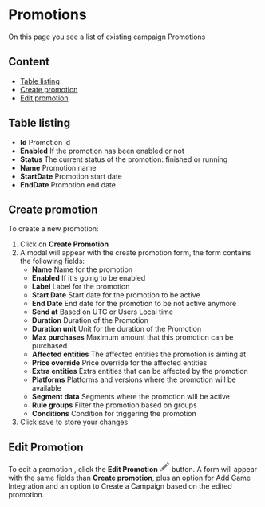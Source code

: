 # Promotions
On this page you see a list of existing campaign Promotions

## Content
- [Table listing](#table-listing)
- [Create promotion](#create-promotion)
- [Edit promotion](#edit-promotion)

## Table listing

- **Id** Promotion id
- **Enabled** If the promotion has been enabled or not
- **Status** The current status of the promotion: finished or running
- **Name** Promotion name
- **StartDate** Promotion start date
- **EndDate** Promotion end date

## Create promotion

To create a new promotion:

1. Click on **Create Promotion**
2. A modal will appear with the create promotion form, the form contains the following fields:
    - **Name** Name for the promotion
    - **Enabled** If it's going to be enabled
    - **Label** Label for the promotion
    - **Start Date** Start date for the promotion to be active
    - **End Date** End date for the promotion to be not active anymore
    - **Send at** Based on UTC or Users Local time
    - **Duration** Duration of the Promotion
    - **Duration unit** Unit for the duration of the Promotion
    - **Max purchases** Maximum amount that this promotion can be purchased
    - **Affected entities** The affected entities the promotion is aiming at
    - **Price override** Price override for the affected entities
    - **Extra entities** Extra entities that can be affected by the promotion
    - **Platforms** Platforms and versions where the promotion will be available
    - **Segment data** Segments where the promotion will be active
    - **Rule groups** Filter the promotion based on groups
    - **Conditions** Condition for triggering the promotion
3. Click save to store your changes

## Edit Promotion

To edit a promotion , click the **Edit Promotion** ![pencil](https://github.com/azerion/gamedock-sdk/raw/master/docs/console/_images/pencil.png) button. A form will appear with the same fields than **Create promotion**, plus an option for Add Game Integration and an option to Create a Campaign based on the edited promotion.